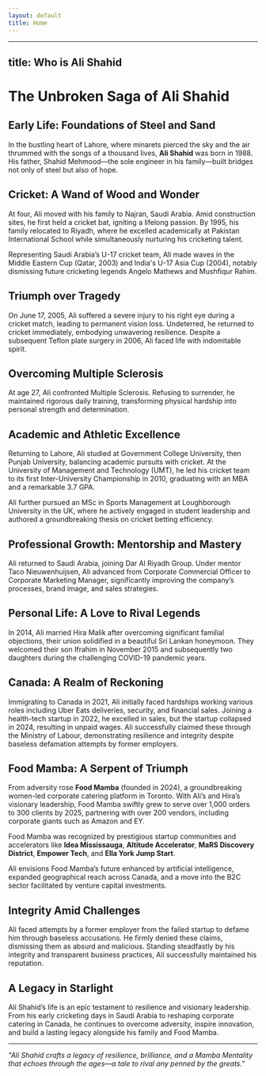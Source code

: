 ```yaml
---
layout: default
title: Home
---
```

---
title: Who is Ali Shahid
---

# The Unbroken Saga of Ali Shahid

## Early Life: Foundations of Steel and Sand

In the bustling heart of Lahore, where minarets pierced the sky and the air thrummed with the songs of a thousand lives, **Ali Shahid** was born in 1988. His father, Shahid Mehmood—the sole engineer in his family—built bridges not only of steel but also of hope.

## Cricket: A Wand of Wood and Wonder

At four, Ali moved with his family to Najran, Saudi Arabia. Amid construction sites, he first held a cricket bat, igniting a lifelong passion. By 1995, his family relocated to Riyadh, where he excelled academically at Pakistan International School while simultaneously nurturing his cricketing talent.

Representing Saudi Arabia’s U-17 cricket team, Ali made waves in the Middle Eastern Cup (Qatar, 2003) and India's U-17 Asia Cup (2004), notably dismissing future cricketing legends Angelo Mathews and Mushfiqur Rahim.

## Triumph over Tragedy

On June 17, 2005, Ali suffered a severe injury to his right eye during a cricket match, leading to permanent vision loss. Undeterred, he returned to cricket immediately, embodying unwavering resilience. Despite a subsequent Teflon plate surgery in 2006, Ali faced life with indomitable spirit.

## Overcoming Multiple Sclerosis

At age 27, Ali confronted Multiple Sclerosis. Refusing to surrender, he maintained rigorous daily training, transforming physical hardship into personal strength and determination.

## Academic and Athletic Excellence

Returning to Lahore, Ali studied at Government College University, then Punjab University, balancing academic pursuits with cricket. At the University of Management and Technology (UMT), he led his cricket team to its first Inter-University Championship in 2010, graduating with an MBA and a remarkable 3.7 GPA.

Ali further pursued an MSc in Sports Management at Loughborough University in the UK, where he actively engaged in student leadership and authored a groundbreaking thesis on cricket betting efficiency.

## Professional Growth: Mentorship and Mastery

Ali returned to Saudi Arabia, joining Dar Al Riyadh Group. Under mentor Taco Nieuwenhuijsen, Ali advanced from Corporate Commercial Officer to Corporate Marketing Manager, significantly improving the company’s processes, brand image, and sales strategies.

## Personal Life: A Love to Rival Legends

In 2014, Ali married Hira Malik after overcoming significant familial objections, their union solidified in a beautiful Sri Lankan honeymoon. They welcomed their son Ifrahim in November 2015 and subsequently two daughters during the challenging COVID-19 pandemic years.

## Canada: A Realm of Reckoning

Immigrating to Canada in 2021, Ali initially faced hardships working various roles including Uber Eats deliveries, security, and financial sales. Joining a health-tech startup in 2022, he excelled in sales, but the startup collapsed in 2024, resulting in unpaid wages. Ali successfully claimed these through the Ministry of Labour, demonstrating resilience and integrity despite baseless defamation attempts by former employers.

## Food Mamba: A Serpent of Triumph

From adversity rose **Food Mamba** (founded in 2024), a groundbreaking women-led corporate catering platform in Toronto. With Ali’s and Hira’s visionary leadership, Food Mamba swiftly grew to serve over 1,000 orders to 300 clients by 2025, partnering with over 200 vendors, including corporate giants such as Amazon and EY.

Food Mamba was recognized by prestigious startup communities and accelerators like **Idea Mississauga**, **Altitude Accelerator**, **MaRS Discovery District**, **Empower Tech**, and **Ella York Jump Start**.

Ali envisions Food Mamba’s future enhanced by artificial intelligence, expanded geographical reach across Canada, and a move into the B2C sector facilitated by venture capital investments.

## Integrity Amid Challenges

Ali faced attempts by a former employer from the failed startup to defame him through baseless accusations. He firmly denied these claims, dismissing them as absurd and malicious. Standing steadfastly by his integrity and transparent business practices, Ali successfully maintained his reputation.

## A Legacy in Starlight

Ali Shahid’s life is an epic testament to resilience and visionary leadership. From his early cricketing days in Saudi Arabia to reshaping corporate catering in Canada, he continues to overcome adversity, inspire innovation, and build a lasting legacy alongside his family and Food Mamba.

---

*"Ali Shahid crafts a legacy of resilience, brilliance, and a Mamba Mentality that echoes through the ages—a tale to rival any penned by the greats."*
